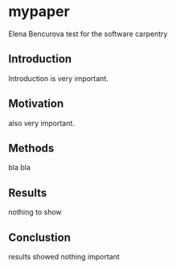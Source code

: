 # mypaper
Elena Bencurova
test for the software carpentry

## Introduction
Introduction is very important.

## Motivation
also very important. 

## Methods
bla bla

## Results
nothing to show

## Conclustion
results showed nothing important
